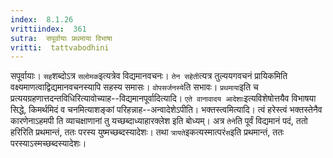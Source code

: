 ```yaml
---
index:  8.1.26
vrittiindex:  361
sutra:  सपूर्वायाः प्रथमाया विभाषा
vritti:  tattvabodhini 
---
```


सपूर्वायाः। `सह`शब्दोऽत्र `सलोमक`इत्यत्रेव विद्यमानवचनः। `तेन सहेती`त्यत्र तुल्ययगवचनं प्रायिकमिति वक्ष्यमाणत्वाद्विद्यमानवचनस्यापि सहस्य समासः। `वोपसर्जनस्ये`ति सभावः। `प्रथमाया`इति च प्रत्ययग्रहणात्तदन्तविधिरित्यावोच्याह--विद्यमानपूर्वादित्यादि। `एते वानावादय आदेशाः`इत्यविशेषोत्तयैव विभाषया सिद्धे, किमर्थमिदं व चनमित्याशङ्कां परिहन्नाह--अन्वादेशेऽपीति। भक्तस्त्वमित्यादि। त्वं हरेस्त्वं भक्तस्तेनैव कारणेनाऽहमपी ति व्याचक्षाणानां तु यच्छब्दाध्याहारक्लेश इति बोध्यम्। अत्र `तेने`ति पूर्वं विद्यमानं पदं, ततो हरिरिति प्रथमान्तं, ततः परस्य युष्मच्छब्दस्यादेशः। तथा `त्रायते`इकत्यस्मात्परं`स`इति प्रथमान्तं, ततः परस्याऽस्मच्छब्दस्यादेशः।

